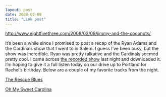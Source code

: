 ```yaml
---
layout: post
date: 2008-02-09
title: "Link post"
---
```

<http://www.eightfivethree.com/2008/02/09/jimmy-and-the-coconuts/>


<p>It’s been a while since I promised to post a recap of the Ryan Adams and the Cardinals show that I went to in Salem. I guess I’ve been busy, but the show was incredible. Ryan was pretty talkative and the Cardinals seemed pretty cool. I came across <a href="http://www.ryanadamsarchive.com/showthread.php?t=8349">the recorded show</a> last night and downloaded it. I’m hoping to give it a full listen today on our drive up to Portland for Rachel’s birthday. Below are a couple of my favorite tracks from the night.</p> <p><a href="http://www.eightfivethree.com/wp-content/uploads/2008/02/rescue_blues.mp3" title="The Rescue Blues">The Rescue Blues</a></p> <p><a href="http://www.eightfivethree.com/wp-content/uploads/2008/02/sweet_carolina.mp3" title="Oh My Sweet Carolina">Oh My Sweet Carolina</a></p>
